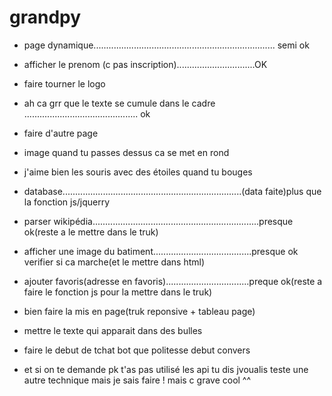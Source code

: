 # grandpy

- page dynamique........................................................................ semi ok

 - afficher le prenom (c pas inscription)...............................OK

- faire tourner le logo

- ah ca grr que le texte se cumule dans le cadre ............................................. ok 

- faire d'autre page

- image quand tu passes dessus ca se met en rond

- j'aime bien les souris avec des étoiles quand tu bouges
 
- database.......................................................................(data faite)plus que la fonction js/jquerry



- parser wikipédia..................................................................presque ok(reste a le mettre dans le truk)

- afficher une image du batiment.......................................presque ok verifier si ca marche(et le mettre dans html)

- ajouter favoris(adresse en favoris).................................preque ok(reste a  faire le fonction js pour la mettre dans le truk)

- bien faire la mis en page(truk reponsive + tableau page)

- mettre le texte qui apparait dans des bulles

- faire le debut de tchat bot que politesse debut convers

- et si on te demande pk t'as pas utilisé les api tu dis jvoualis teste une autre technique mais je sais faire ! mais c grave cool ^^
